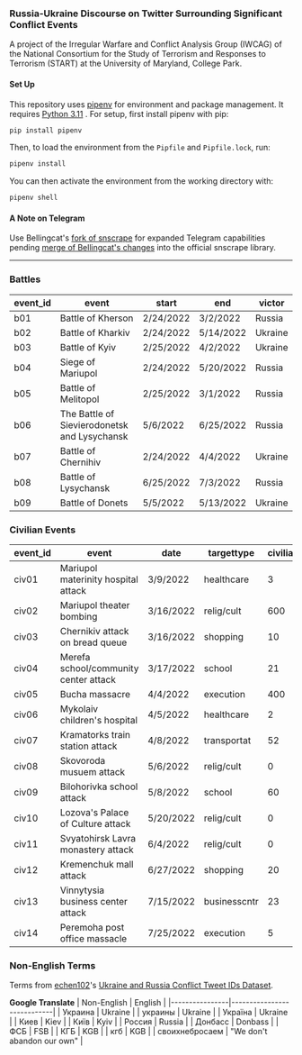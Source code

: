 ### Russia-Ukraine Discourse on Twitter Surrounding Significant Conflict Events

A project of the Irregular Warfare and Conflict Analysis Group (IWCAG) of the National Consortium for the Study of Terrorism and Responses to Terrorism (START) at the University of Maryland, College Park.

#### Set Up
This repository uses [pipenv](https://github.com/pypa/pipenv) for environment and package management. It requires [Python 3.11](https://www.python.org/downloads/)
. 
For setup, first install pipenv with pip:

```bash
pip install pipenv
```

Then, to load the environment from the `Pipfile` and `Pipfile.lock`, run:

```bash
pipenv install
```

You can then activate the environment from the working directory with:

```bash
pipenv shell
```

#### A Note on Telegram

Use Bellingcat's [fork of snscrape](https://github.com/bellingcat/snscrape) for expanded Telegram capabilities pending [merge of Bellingcat's changes](https://github.com/JustAnotherArchivist/snscrape/pull/413) into the official snscrape library.

---

### Battles

| event_id | event                                        | start     | end       | victor  |
|----------|----------------------------------------------|-----------|-----------|---------|
| b01      | Battle of Kherson                            | 2/24/2022 | 3/2/2022  | Russia  |
| b02      | Battle of Kharkiv                            | 2/24/2022 | 5/14/2022 | Ukraine |
| b03      | Battle of Kyiv                               | 2/25/2022 | 4/2/2022  | Ukraine |
| b04      | Siege of Mariupol                            | 2/24/2022 | 5/20/2022 | Russia  |
| b05      | Battle of Melitopol                          | 2/25/2022 | 3/1/2022  | Russia  |
| b06      | The Battle of Sievierodonetsk and Lysychansk | 5/6/2022  | 6/25/2022 | Russia  |
| b07      | Battle of Chernihiv                          | 2/24/2022 | 4/4/2022  | Ukraine |
| b08      | Battle of Lysychansk                         | 6/25/2022 | 7/3/2022  | Russia  |
| b09      | Battle of Donets                             | 5/5/2022  | 5/13/2022 | Ukraine |

### Civilian Events

| event_id | event                                 | date      | targettype   | civiliandeath |
|----------|---------------------------------------|-----------|--------------|---------------|
| civ01    | Mariupol materinity hospital attack   | 3/9/2022  | healthcare   | 3             |
| civ02    | Mariupol theater bombing              | 3/16/2022 | relig/cult   | 600           |
| civ03    | Chernikiv attack on bread queue       | 3/16/2022 | shopping     | 10            |
| civ04    | Merefa school/community center attack | 3/17/2022 | school       | 21            |
| civ05    | Bucha massacre                        | 4/4/2022  | execution    | 400           |
| civ06    | Mykolaiv children's hospital          | 4/5/2022  | healthcare   | 2             |
| civ07    | Kramatorks train station attack       | 4/8/2022  | transportat  | 52            |
| civ08    | Skovoroda musuem attack               | 5/6/2022  | relig/cult   | 0             |
| civ09    | Bilohorivka school  attack            | 5/8/2022  | school       | 60            |
| civ10    | Lozova's Palace of Culture attack     | 5/20/2022 | relig/cult   | 0             |
| civ11    | Svyatohirsk Lavra monastery attack    | 6/4/2022  | relig/cult   | 0             |
| civ12    | Kremenchuk mall attack                | 6/27/2022 | shopping     | 20            |
| civ13    | Vinnytysia business center attack     | 7/15/2022 | businesscntr | 23            |
| civ14    | Peremoha post office massacle         | 7/25/2022 | execution    | 5             |

### Non-English Terms
Terms from [echen102](https://github.com/echen102)'s [Ukraine and Russia Conflict Tweet IDs Dataset](https://github.com/echen102/ukraine-russia).

**Google Translate**
| Non-English    | English                    |
|----------------|----------------------------|
| Украина        | Ukraine                    |
| украины        | Ukraine                    |
| Україна        | Ukraine                    |
| Киев           | Kiev                       |
| Київ           | Kyiv                       |
| Россия         | Russia                     |
| Донбасс        | Donbass                    |
| ФСБ            | FSB                        |
| КГБ            | KGB                        |
| кгб            | KGB                        |
| своихнебросаем | "We don't abandon our own" |
